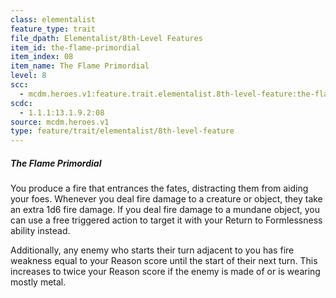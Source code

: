 ```yaml
---
class: elementalist
feature_type: trait
file_dpath: Elementalist/8th-Level Features
item_id: the-flame-primordial
item_index: 08
item_name: The Flame Primordial
level: 8
scc:
  - mcdm.heroes.v1:feature.trait.elementalist.8th-level-feature:the-flame-primordial
scdc:
  - 1.1.1:13.1.9.2:08
source: mcdm.heroes.v1
type: feature/trait/elementalist/8th-level-feature
---
```


##### The Flame Primordial

You produce a fire that entrances the fates, distracting them from aiding your foes. Whenever you deal fire damage to a creature or object, they take an extra 1d6 fire damage. If you deal fire damage to a mundane object, you can use a free triggered action to target it with your Return to Formlessness ability instead.

Additionally, any enemy who starts their turn adjacent to you has fire weakness equal to your Reason score until the start of their next turn. This increases to twice your Reason score if the enemy is made of or is wearing mostly metal.
